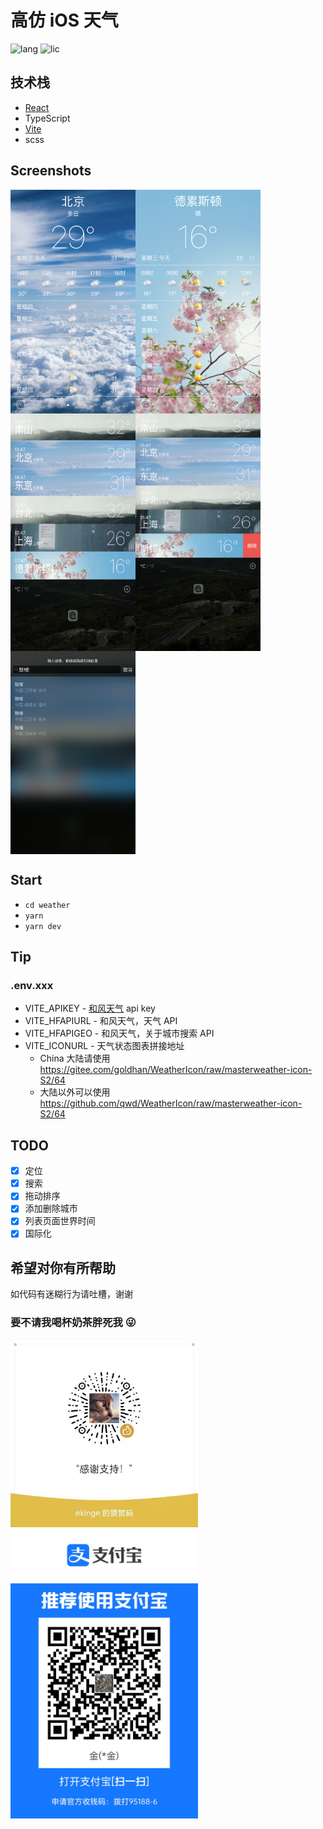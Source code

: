 # 高仿 iOS 天气

![lang](https://img.shields.io/github/languages/top/goldhan/ImitationiOSWeather)
![lic](https://img.shields.io/github/license/goldhan/ImitationiOSWeather)

## 技术栈

- [React](https://react.docschina.org/)
- TypeScript
- [Vite](https://cn.vitejs.dev/)
- scss

## Screenshots

<div style="display:flex;flex-wrap:wrap">
    <img src="./preview/01.png" width = "200" alt="" align=left />
    <img src="./preview/02.png" width = "200" alt="" align=left />
    <img src="./preview/03.png" width = "200" alt="" align=left />
    <img src="./preview/04.png" width = "200" alt="" align=left />
    <img src="./preview/05.png" width = "200" alt="" align=left />
    <img src="./preview/06.png" width = "200" alt="" align=left />
</div>

## Start

- `cd weather`
- `yarn`
- `yarn dev`

## Tip

### .env.xxx

- VITE_APIKEY - [和风天气](https://dev.qweather.com/) api key
- VITE_HFAPIURL - 和风天气，天气 API
- VITE_HFAPIGEO - 和风天气，关于城市搜索 API
- VITE_ICONURL - 天气状态图表拼接地址
  - China 大陆请使用 <https://gitee.com/goldhan/WeatherIcon/raw/masterweather-icon-S2/64>
  - 大陆以外可以使用 <https://github.com/qwd/WeatherIcon/raw/masterweather-icon-S2/64>

## TODO

- [x] 定位
- [x] 搜索
- [x] 拖动排序
- [x] 添加删除城市
- [x] 列表页面世界时间
- [x] 国际化

## 希望对你有所帮助

如代码有迷糊行为请吐槽，谢谢

### 要不请我喝杯奶茶胖死我 😜

<img src="./preview/wechat-m.jpeg" width = "300" alt="" align=left />
<img src="./preview/ali.jpg" width = "300" alt="" align=left />